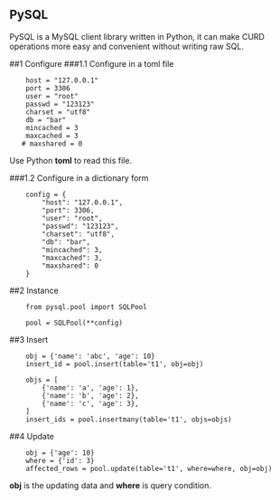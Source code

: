 PySQL
-----

PySQL is a MySQL client library written in Python, it can make CURD operations more easy and convenient
without writing raw SQL.

##1 Configure
###1.1 Configure in a toml file
```
    host = "127.0.0.1"
    port = 3306
    user = "root"
    passwd = "123123"
    charset = "utf8"
    db = "bar"
    mincached = 3
    maxcached = 3
   # maxshared = 0
```
Use Python **toml** to read this file.

###1.2 Configure in a dictionary form

```
    config = {
        "host": "127.0.0.1",
        "port": 3306,
        "user": "root",
        "passwd": "123123",
        "charset": "utf8",
        "db": "bar",
        "mincached": 3,
        "maxcached": 3,
        "maxshared": 0
    }
```

##2 Instance

```
    from pysql.pool import SQLPool

    pool = SQLPool(**config)
```

##3 Insert

```
    obj = {'name': 'abc', 'age': 10}
    insert_id = pool.insert(table='t1', obj=obj)
```

```
    objs = [
        {'name': 'a', 'age': 1},
        {'name': 'b', 'age': 2},
        {'name': 'c', 'age': 3},
    ]
    insert_ids = pool.insertmany(table='t1', objs=objs)
```

##4 Update

```
    obj = {'age': 10}
    where = {'id': 3}
    affected_rows = pool.update(table='t1', where=where, obj=obj)
```
**obj** is the updating data and **where** is query condition.